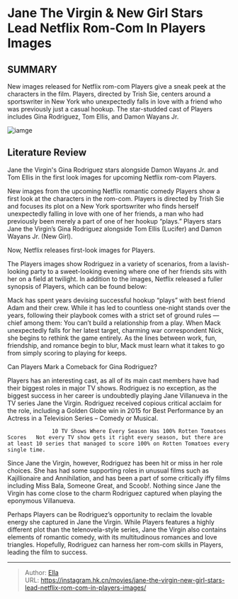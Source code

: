 # Jane The Virgin &amp; New Girl Stars Lead Netflix Rom-Com In Players Images


## SUMMARY 



  New images released for Netflix rom-com Players give a sneak peek at the characters in the film.   Players, directed by Trish Sie, centers around a sportswriter in New York who unexpectedly falls in love with a friend who was previously just a casual hookup.   The star-studded cast of Players includes Gina Rodriguez, Tom Ellis, and Damon Wayans Jr.  

![iamge](https://static1.srcdn.com/wordpress/wp-content/uploads/2024/01/gina-rodriguez-in-players.jpg)

## Literature Review

Jane the Virgin&#39;s Gina Rodriguez stars alongside Damon Wayans Jr. and Tom Ellis in the first look images for upcoming Netflix rom-com Players.




New images from the upcoming Netflix romantic comedy Players show a first look at the characters in the rom-com. Players is directed by Trish Sie and focuses its plot on a New York sportswriter who finds herself unexpectedly falling in love with one of her friends, a man who had previously been merely a part of one of her hookup “plays.” Players stars Jane the Virgin’s Gina Rodriguez alongside Tom Ellis (Lucifer) and Damon Wayans Jr. (New Girl).




Now, Netflix releases first-look images for Players.

         

The Players images show Rodriguez in a variety of scenarios, from a lavish-looking party to a sweet-looking evening where one of her friends sits with her on a field at twilight. In addition to the images, Netflix released a fuller synopsis of Players, which can be found below:


Mack has spent years devising successful hookup “plays” with best friend Adam and their crew. While it has led to countless one-night stands over the years, following their playbook comes with a strict set of ground rules — chief among them: You can’t build a relationship from a play. When Mack unexpectedly falls for her latest target, charming war correspondent Nick, she begins to rethink the game entirely. As the lines between work, fun, friendship, and romance begin to blur, Mack must learn what it takes to go from simply scoring to playing for keeps.






 Can Players Mark a Comeback for Gina Rodriguez? 
          

Players has an interesting cast, as all of its main cast members have had their biggest roles in major TV shows. Rodriguez is no exception, as the biggest success in her career is undoubtedly playing Jane Villanueva in the TV series Jane the Virgin. Rodriguez received copious critical acclaim for the role, including a Golden Globe win in 2015 for Best Performance by an Actress in a Television Series – Comedy or Musical.

                  10 TV Shows Where Every Season Has 100% Rotten Tomatoes Scores   Not every TV show gets it right every season, but there are at least 10 series that managed to score 100% on Rotten Tomatoes every single time.    

Since Jane the Virgin, however, Rodriguez has been hit or miss in her role choices. She has had some supporting roles in unusual films such as Kajillionaire and Annihilation, and has been a part of some critically iffy films including Miss Bala, Someone Great, and Scoob!. Nothing since Jane the Virgin has come close to the charm Rodriguez captured when playing the eponymous Villanueva.




Perhaps Players can be Rodriguez’s opportunity to reclaim the lovable energy she captured in Jane the Virgin. While Players features a highly different plot than the telenovela-style series, Jane the Virgin also contains elements of romantic comedy, with its multitudinous romances and love triangles. Hopefully, Rodriguez can harness her rom-com skills in Players, leading the film to success.



---

> Author: [Ella](https://instagram.hk.cn/)  
> URL: https://instagram.hk.cn/movies/jane-the-virgin-new-girl-stars-lead-netflix-rom-com-in-players-images/  

